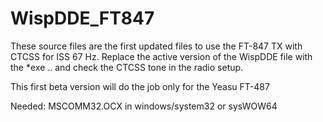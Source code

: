 # WispDDE_FT847

These source files are the first updated files to use the FT-847 TX with CTCSS for ISS 67 Hz.
Replace the active version of the WispDDE file with the *exe .. and check the CTCSS tone in the radio setup.

This first beta version will do the job only for the Yeasu FT-487

Needed: MSCOMM32.OCX in windows/system32 or sysWOW64 
